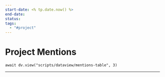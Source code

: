 ```yaml
---
start-date: <% tp.date.now() %>
end-date: 
status: 
tags:
  - "#project"
---
```


# Project Mentions
```dataviewjs
await dv.view("scripts/dataview/mentions-table", 3)
```
---
